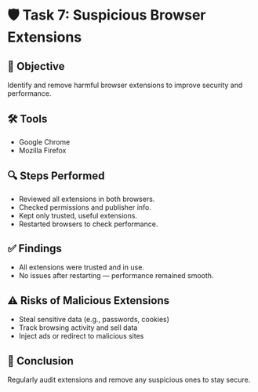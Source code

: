 # 🛡️ Task 7: Suspicious Browser Extensions

## 🎯 Objective
Identify and remove harmful browser extensions to improve security and performance.

## 🛠️ Tools
- Google Chrome
- Mozilla Firefox

## 🔍 Steps Performed
- Reviewed all extensions in both browsers.
- Checked permissions and publisher info.
- Kept only trusted, useful extensions.
- Restarted browsers to check performance.

## ✅ Findings
- All extensions were trusted and in use.
- No issues after restarting — performance remained smooth.

## ⚠️ Risks of Malicious Extensions
- Steal sensitive data (e.g., passwords, cookies)
- Track browsing activity and sell data
- Inject ads or redirect to malicious sites

## 📌 Conclusion
Regularly audit extensions and remove any suspicious ones to stay secure.
